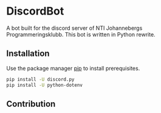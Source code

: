 # DiscordBot

A bot built for the discord server of NTI Johannebergs Programmeringsklubb.
This bot is written in Python rewrite.

## Installation

Use the package manager [pip](https://pip.pypa.io/en/stable/) to install prerequisites.

```bash
pip install -U discord.py
pip install -U python-dotenv
```
## Contribution
